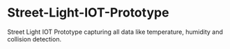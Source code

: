 # Street-Light-IOT-Prototype
Street Light IOT Prototype capturing all data  like temperature, humidity and collision detection.
